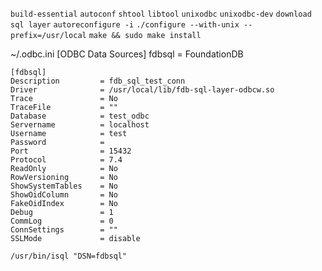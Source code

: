 `build-essential`
`autoconf`
`shtool`
`libtool`
`unixodbc`
`unixodbc-dev`
`download sql layer`
`autoreconfigure -i`
`./configure --with-unix --prefix=/usr/local`
`make && sudo make install`

~/.odbc.ini
	[ODBC Data Sources]
	fdbsql = FoundationDB

	[fdbsql]
	Description         = fdb_sql_test_conn
	Driver              = /usr/local/lib/fdb-sql-layer-odbcw.so
	Trace               = No
	TraceFile           = ""
	Database            = test_odbc
	Servername          = localhost
	Username            = test
	Password            =
	Port                = 15432
	Protocol            = 7.4
	ReadOnly            = No
	RowVersioning       = No
	ShowSystemTables    = No
	ShowOidColumn       = No
	FakeOidIndex        = No
	Debug               = 1
	CommLog             = 0
	ConnSettings        = ""
	SSLMode 			= disable

`/usr/bin/isql "DSN=fdbsql"`

